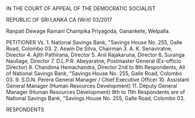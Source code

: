 IN THE COURT OF APPEAL OF THE DEMOCRATIC SOCIALIST

REPUBLIC OF SRI LANKA CA (Writ) 03/2017

Ranpati Dewage Ramani Champika Priyagoda, Ganankete, Welpalla.

PETITIONER Vs. 1. National Savings Bank, "Savings House No. 255, Galle Road, Colombo 03. 2. Aswin De Silva, Chairman 3. A. K. Senaviratne, Director 4. Ajith Pathirana, Director 5. Anil Rajakaruna, Director 6. Suranga Naullage, Director 7. D.L.P.R. Abeyaratne, Postmaster General (Ex-officio Director) 8. Chandima Hemachandra, Director 2nd to 8th Respondents, All of National Savings Bank, "Savings House No. 255, Galle Road, Colombo 03. 9. S.D.N. Perera General Manager / Chief Executive Officer 10. Assistant General Manager (Human Resources Development) 11. Deputy General Manager (Human Resources Development) 9th to 11th Respondents are of National Savings Bank, "Savings House No. 255, Galle Road, Colombo 03.

RESPONDENTS